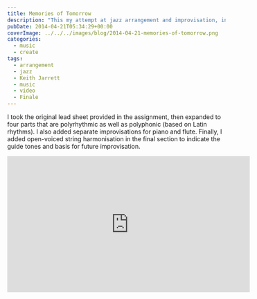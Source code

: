 ```yaml
---
title: Memories of Tomorrow
description: "This my attempt at jazz arrangement and improvisation, inspired by an assignment from Gary Burton's Jazz Improvisation course at Coursera."
pubDate: 2014-04-21T05:34:29+00:00
coverImage: ../../../images/blog/2014-04-21-memories-of-tomorrow.png
categories:
  - music
  - create
tags:
  - arrangement
  - jazz
  - Keith Jarrett
  - music
  - video
  - Finale
---
```


I took the original lead sheet provided in the assignment, then expanded to four parts that are polyrhythmic as well as polyphonic (based on Latin rhythms). I also added separate improvisations for piano and flute. Finally, I added open-voiced string harmonisation in the final section to indicate the guide tones and basis for future improvisation.

<iframe width="560" height="315" src="https://www.youtube.com/embed/pUbId_-EfQY" title="YouTube video player" frameborder="0" allow="accelerometer; autoplay; clipboard-write; encrypted-media; gyroscope; picture-in-picture" allowfullscreen></iframe>
